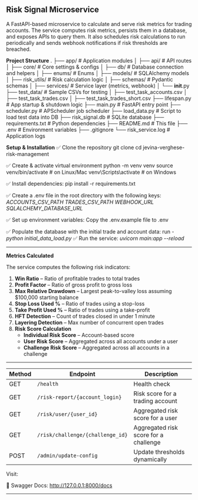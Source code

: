 Risk Signal Microservice
---

A FastAPI-based microservice to calculate and serve risk metrics for trading accounts.
The service computes risk metrics, persists them in a database, and exposes APIs to query them.
It also schedules risk calculations to run periodically and sends webhook notifications if risk thresholds are breached.

**Project Structure**
.
├── app/                     # Application modules
│   ├── api/                 # API routes
│   ├── core/                # Core settings & configs
│   ├── db/                  # Database connection and helpers
│   ├── enums/               # Enums
│   ├── models/              # SQLAlchemy models
│   ├── risk_utils/          # Risk calculation logic
│   ├── schemas/             # Pydantic schemas
│   ├── services/            # Service layer (metrics, webhook)
│   └── __init__.py
├── test_data/               # Sample CSVs for testing
│   ├── test_task_accounts.csv
│   ├── test_task_trades.csv
│   ├── test_task_trades_short.csv
├── lifespan.py              # App startup & shutdown logic
├── main.py                  # FastAPI entry point
├── scheduler.py             # APScheduler job scheduler
├── load_data.py             # Script to load test data into DB
├── risk_signal.db           # SQLite database
├── requirements.txt         # Python dependencies
├── README.md                # This file
├── .env                     # Environment variables
├── .gitignore
└── risk_service.log         # Application logs

**Setup & Installation**
✅ Clone the repository
git clone <repo-url>
cd jevina-verghese-risk-management

✅ Create & activate virtual environment
python -m venv venv
source venv/bin/activate       # on Linux/Mac
venv\Scripts\activate          # on Windows

✅ Install dependencies:
pip install -r requirements.txt

✅ Create a .env file in the root directory with the following keys:
      *ACCOUNTS_CSV_PATH*
      *TRADES_CSV_PATH*
      *WEBHOOK_URL*
      *SQLALCHEMY_DATABASE_URL*

✅ Set up environment variables:
Copy the .env.example file to .env

✅ Populate the database with the initial trade and account data:
     run - *python initial_data_load.py*
✅ Run the service:
     *uvicorn main:app --reload*

---

**Metrics Calculated**

The service computes the following risk indicators:

1. **Win Ratio** – Ratio of profitable trades to total trades  
2. **Profit Factor** – Ratio of gross profit to gross loss  
3. **Max Relative Drawdown** – Largest peak-to-valley loss assuming $100,000 starting balance  
4. **Stop Loss Used %** – Ratio of trades using a stop-loss  
5. **Take Profit Used %** – Ratio of trades using a take-profit  
6. **HFT Detection** – Count of trades closed in under 1 minute  
7. **Layering Detection** – Max number of concurrent open trades  
8. **Risk Score Calculation**
   - **Individual Risk Score** – Account-based score
   - **User Risk Score** – Aggregated across all accounts under a user
   - **Challenge Risk Score** – Aggregated across all accounts in a challenge

---

| Method | Endpoint                            | Description                             |
|--------|-------------------------------------|-----------------------------------------|
| GET    | `/health`                           | Health check                            |
| GET    | `/risk-report/{account_login}`      | Risk score for a trading account        |
| GET    | `/risk/user/{user_id}`              | Aggregated risk score for a user        |
| GET    | `/risk/challenge/{challenge_id}`    | Aggregated risk score for a challenge   |
| POST   | `/admin/update-config`              | Update thresholds dynamically           |

Visit:

📄 Swagger Docs: http://127.0.0.1:8000/docs

---
